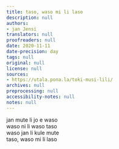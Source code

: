 ```yaml
---
title: taso, waso mi li laso
description: null
authors:
- jan Jensi
translators: null
proofreaders: null
date: 2020-11-11
date-precision: day
tags: null
original: null
license: null
sources:
- https://utala.pona.la/toki-musi-lili/
archives: null
preprocessing: null
accessibility-notes: null
notes: null
---
```


jan mute li jo e waso  
waso ni li waso taso  
waso jan li kule mute  
taso, waso mi li laso